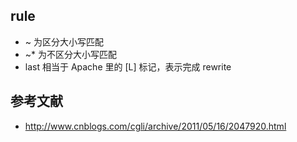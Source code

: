 ## rule
* ~ 为区分大小写匹配
* ~* 为不区分大小写匹配
* last 相当于 Apache 里的 [L] 标记，表示完成 rewrite


## 参考文献
* http://www.cnblogs.com/cgli/archive/2011/05/16/2047920.html
